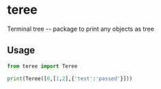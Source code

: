 # teree
Terminal tree -- package to print any objects as tree

## Usage

```python
from teree import Teree

print(Teree([0,[1,2],{'test':'passed'}]))
```
